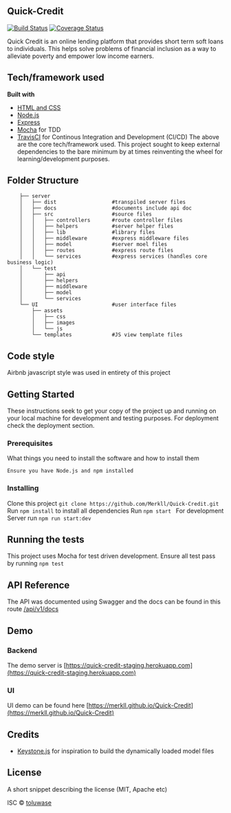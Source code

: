 ## Quick-Credit
[![Build Status](https://travis-ci.org/Merkll/Quick-Credit.svg?branch=develop)](https://travis-ci.org/Merkll/Quick-Credit) [![Coverage Status](https://coveralls.io/repos/github/Merkll/Quick-Credit/badge.svg?branch=develop)](https://coveralls.io/github/Merkll/Quick-Credit?branch=develop)

Quick Credit is an online lending platform that provides short term soft loans to individuals. This helps solve problems of financial inclusion as a way to alleviate poverty and empower low income earners.

## Tech/framework used
<b>Built with</b>
- [HTML and CSS]()
- [Node.js]()
- [Express]()
- [Mocha]() for TDD
- [TravisCI]() for Continous Integration and Development (CI/CD)
The above are the core tech/framework used. This project sought to keep external dependencies to the bare minimum by at times reinventing the wheel for learning/development purposes.

## Folder Structure
        ├── server 
        │   ├── dist                  #transpiled server files
        │   ├── docs                  #documents include api doc
        │   ├── src                   #source files
        │   │   ├── controllers       #route controller files
        │   │   ├── helpers           #server helper files
        │   │   ├── lib               #library files
        │   │   ├── middleware        #express middleware files
        │   │   ├── model             #server moel files
        │   │   ├── routes            #express route files
        │   │   └── services          #express services (handles core business logic)
        │   └── test
        │       ├── api
        │       ├── helpers
        │       ├── middleware
        │       ├── model
        │       └── services
        └── UI                        #user interface files
            ├── assets
            │   ├── css
            │   ├── images
            │   └── js
            └── templates             #JS view template files
## Code style
Airbnb javascript style was used in entirety of this project


## Getting Started

These instructions seek to get your copy of the project up and running on your local machine for development and testing purposes. For deployment check the deployment section.

### Prerequisites

What things you need to install the software and how to install them

```
Ensure you have Node.js and npm installed
```

### Installing
Clone this project ```git clone https://github.com/Merkll/Quick-Credit.git```
Run ```npm install``` to install all dependencies
Run ```npm start ```
For development Server run  ```npm run start:dev```

## Running the tests

This project uses Mocha for test driven development. Ensure all test pass by running ```npm test```

## API Reference

The API was documented using Swagger and the docs can be found in this route [/api/v1/docs](https://quick-credit-staging.herokuapp.com/api/v1/docs)

## Demo
### Backend
The demo server is [https://quick-credit-staging.herokuapp.com](https://quick-credit-staging.herokuapp.com)

### UI
UI demo can be found here [https://merkll.github.io/Quick-Credit](https://merkll.github.io/Quick-Credit)


## Credits
- [Keystone.js]() for inspiration to build the dynamically loaded model files

## License
A short snippet describing the license (MIT, Apache etc)

ISC © [toluwase]()